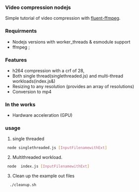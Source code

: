 ### Video compression nodejs
Simple tutorial  of video compression with [fluent-ffmpeg](https://github.com/fluent-ffmpeg/node-fluent-ffmpeg).

### Requirments
- Nodejs versions with worker_threads & esmodule support
- ffmpeg ;

### Features
- h264 compression with a crf of 28,
- Both single thread(singlethreaded.js) and multi-thread workloads(index.js&)
- Resizing to any resolution (provides an array of resolutions)
- Conversion to mp4

### In the works
- Hardware acceleration (GPU)

### usage
1. single threaded <Br>
```bash
 node singlethreaded.js [InputFilenamewithExt]

 ```
 2. Multithreaded workload. <Br>


```bash
 node  index.js [InputFilenamewithExt]

```

3. Clean up the example out files
```sh
  ./cleanup.sh 
```


